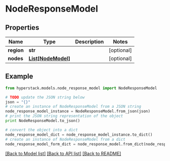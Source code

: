 # NodeResponseModel


## Properties

Name | Type | Description | Notes
------------ | ------------- | ------------- | -------------
**region** | **str** |  | [optional] 
**nodes** | [**List[NodeModel]**](NodeModel.md) |  | [optional] 

## Example

```python
from hyperstack.models.node_response_model import NodeResponseModel

# TODO update the JSON string below
json = "{}"
# create an instance of NodeResponseModel from a JSON string
node_response_model_instance = NodeResponseModel.from_json(json)
# print the JSON string representation of the object
print NodeResponseModel.to_json()

# convert the object into a dict
node_response_model_dict = node_response_model_instance.to_dict()
# create an instance of NodeResponseModel from a dict
node_response_model_form_dict = node_response_model.from_dict(node_response_model_dict)
```
[[Back to Model list]](../README.md#documentation-for-models) [[Back to API list]](../README.md#documentation-for-api-endpoints) [[Back to README]](../README.md)


